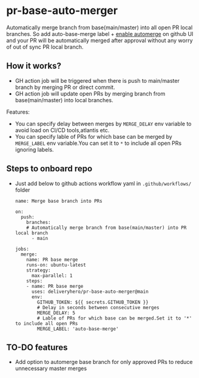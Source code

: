 # pr-base-auto-merger
Automatically merge branch from base(main/master) into all open PR local branches. So add auto-base-merge label + [enable automerge](https://docs.github.com/en/github/collaborating-with-pull-requests/incorporating-changes-from-a-pull-request/automatically-merging-a-pull-request) on github UI and your PR will be automatically merged after approval without any worry of out of sync PR local branch.

## How it works?
- GH action job will be triggered when there is push to main/master branch by merging PR or direct commit.
- GH action job will update open PRs by merging branch from base(main/master) into local branches.

Features:
- You can specify delay between merges by `MERGE_DELAY` env variable to avoid load on CI/CD tools,atlantis etc.
- You can specify lable of PRs for which base can be merged by `MERGE_LABEL` env variable.You can set it to `*` to include all open PRs ignoring labels.


## Steps to onboard repo
- Just add below to github actions workflow yaml in `.github/workflows/` folder
  ```
  name: Merge base branch into PRs

  on:
    push:
      branches:
      # Automatically merge branch from base(main/master) into PR local branch
        - main

  jobs:
    merge:
      name: PR base merge
      runs-on: ubuntu-latest
      strategy:
        max-parallel: 1
      steps:
      - name: PR base merge
        uses: deliveryhero/pr-base-auto-merger@main
        env:
          GITHUB_TOKEN: ${{ secrets.GITHUB_TOKEN }}
          # Delay in seconds between consecutive merges
          MERGE_DELAY: 5
          # Lable of PRs for which base can be merged.Set it to '*' to include all open PRs
          MERGE_LABEL: 'auto-base-merge'

  ```

## TO-DO features
- Add option to automerge base branch for only approved PRs to reduce unnecessary master merges

